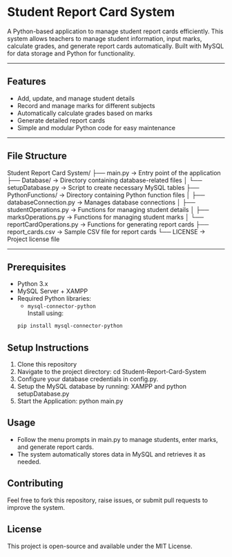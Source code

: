 # Student Report Card System

A Python-based application to manage student report cards efficiently. This system allows teachers to manage student information, input marks, calculate grades, and generate report cards automatically. Built with MySQL for data storage and Python for functionality.

---

## Features

- Add, update, and manage student details
- Record and manage marks for different subjects
- Automatically calculate grades based on marks
- Generate detailed report cards
- Simple and modular Python code for easy maintenance

---


## File Structure

Student Report Card System/
├── main.py → Entry point of the application
├── Database/ → Directory containing database-related files
│   └── setupDatabase.py → Script to create necessary MySQL tables
├── PythonFunctions/ → Directory containing Python function files
│   ├── databaseConnection.py → Manages database connections
│   ├── studentOperations.py → Functions for managing student details
│   ├── marksOperations.py → Functions for managing student marks
│   └── reportCardOperations.py → Functions for generating report cards
├── report_cards.csv → Sample CSV file for report cards
└── LICENSE → Project license file

---

## Prerequisites

- Python 3.x
- MySQL Server + XAMPP
- Required Python libraries:
  - `mysql-connector-python`  
  Install using:
  ```bash
  pip install mysql-connector-python

## Setup Instructions
1. Clone this repository
2. Navigate to the project directory: cd Student-Report-Card-System
3. Configure your database credentials in config.py.
4. Setup the MySQL database by running: XAMPP and python setupDatabase.py
5. Start the Application: python main.py

## Usage
- Follow the menu prompts in main.py to manage students, enter marks, and generate report cards.
- The system automatically stores data in MySQL and retrieves it as needed.

## Contributing
Feel free to fork this repository, raise issues, or submit pull requests to improve the system.

## License
This project is open-source and available under the MIT License.
